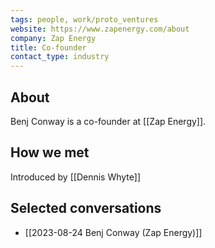 ```yaml
---
tags: people, work/proto_ventures
website: https://www.zapenergy.com/about
company: Zap Energy
title: Co-founder
contact_type: industry
---
```

## About
Benj Conway is a co-founder at [[Zap Energy]].

## How we met
Introduced by [[Dennis Whyte]]

## Selected conversations
- [[2023-08-24 Benj Conway (Zap Energy)]]